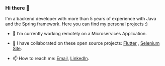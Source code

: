 ### Hi there 👋

I'm a backend developer with more than 5 years of experience with Java and the Spring framework. Here you can find my personal projects :)

- 🔭 I’m currently working remotely on a Microservices Application.
- 👯 I have collaborated on these open source projects: [Flutter](https://github.com/flutter/flutter)
, [Selenium Site](https://github.com/SeleniumHQ/seleniumhq.github.io).

- 📫 How to reach me: <a href="mailto:natanportilho@outlook.com">Email</a>, [LinkedIn](https://www.linkedin.com/in/natanportilho/).

<!--
**natanportilho/natanportilho** is a ✨ _special_ ✨ repository because its `README.md` (this file) appears on your GitHub profile.

Here are some ideas to get you started:

- 🔭 I’m currently working on ...
- 🌱 I’m currently learning ...
- 👯 I’m looking to collaborate on ...
- 🤔 I’m looking for help with ...
- 💬 Ask me about ...
- 📫 How to reach me: ...
- 😄 Pronouns: ...
- ⚡ Fun fact: ...
-->
